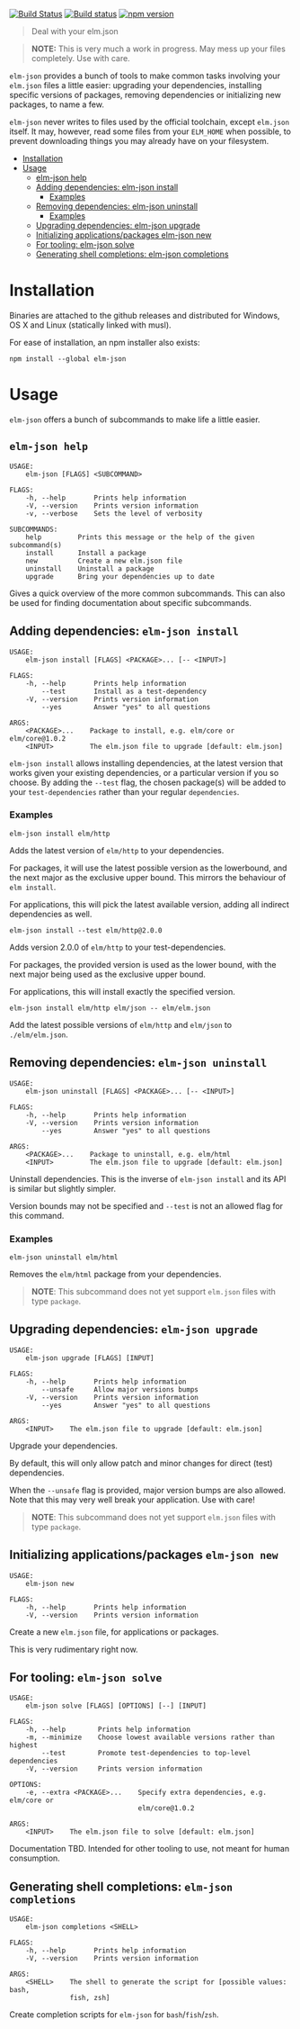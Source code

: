 [![Build Status](https://travis-ci.org/zwilias/elm-json.svg?branch=master)](https://travis-ci.org/zwilias/elm-json) [![Build status](https://ci.appveyor.com/api/projects/status/0vub0mf2oenp5lbd/branch/master?svg=true)](https://ci.appveyor.com/project/zwilias/elm-json/branch/master) [![npm version](https://badge.fury.io/js/elm-json.svg)](https://badge.fury.io/js/elm-json)

> Deal with your elm.json

> **NOTE:** This is very much a work in progress. May mess up your files
> completely. Use with care.

`elm-json` provides a bunch of tools to make common tasks involving your
`elm.json` files a little easier: upgrading your dependencies, installing
specific versions of packages, removing dependencies or initializing new
packages, to name a few.

`elm-json` never writes to files used by the official toolchain, except
`elm.json` itself. It may, however, read some files from your `ELM_HOME` when
possible, to prevent downloading things you may already have on your filesystem.

<!--ts-->
   * [Installation](#installation)
   * [Usage](#usage)
      * [elm-json help](#elm-json-help)
      * [Adding dependencies: elm-json install](#adding-dependencies-elm-json-install)
         * [Examples](#examples)
      * [Removing dependencies: elm-json uninstall](#removing-dependencies-elm-json-uninstall)
         * [Examples](#examples-1)
      * [Upgrading dependencies: elm-json upgrade](#upgrading-dependencies-elm-json-upgrade)
      * [Initializing applications/packages elm-json new](#initializing-applicationspackages-elm-json-new)
      * [For tooling: elm-json solve](#for-tooling-elm-json-solve)
      * [Generating shell completions: elm-json completions](#generating-shell-completions-elm-json-completions)

<!-- Added by: ilias, at: Mon Apr 22 17:07:44 CEST 2019 -->

<!--te-->

# Installation

Binaries are attached to the github releases and distributed for Windows, OS X
and Linux (statically linked with musl).

For ease of installation, an npm installer also exists:

```
npm install --global elm-json
```

# Usage

`elm-json` offers a bunch of subcommands to make life a little easier.

## `elm-json help`

```
USAGE:
    elm-json [FLAGS] <SUBCOMMAND>

FLAGS:
    -h, --help       Prints help information
    -V, --version    Prints version information
    -v, --verbose    Sets the level of verbosity

SUBCOMMANDS:
    help         Prints this message or the help of the given subcommand(s)
    install      Install a package
    new          Create a new elm.json file
    uninstall    Uninstall a package
    upgrade      Bring your dependencies up to date
```

Gives a quick overview of the more common subcommands. This can also be used for
finding documentation about specific subcommands.

## Adding dependencies: `elm-json install`

```
USAGE:
    elm-json install [FLAGS] <PACKAGE>... [-- <INPUT>]

FLAGS:
    -h, --help       Prints help information
        --test       Install as a test-dependency
    -V, --version    Prints version information
        --yes        Answer "yes" to all questions

ARGS:
    <PACKAGE>...    Package to install, e.g. elm/core or elm/core@1.0.2
    <INPUT>         The elm.json file to upgrade [default: elm.json]
```

`elm-json install` allows installing dependencies, at the latest version that
works given your existing dependencies, or a particular version if you so
choose. By adding the `--test` flag, the chosen package(s) will be added to your
`test-dependencies` rather than your regular `dependencies`.

### Examples

```
elm-json install elm/http
```

Adds the latest version of `elm/http` to your dependencies.

For packages, it will use the latest possible version as the lowerbound, and the
next major as the exclusive upper bound. This mirrors the behaviour of `elm
install`.

For applications, this will pick the latest available version, adding all
indirect dependencies as well.


```
elm-json install --test elm/http@2.0.0
```

Adds version 2.0.0 of `elm/http` to your test-dependencies.

For packages, the provided version is used as the lower bound, with the next
major being used as the exclusive upper bound.

For applications, this will install exactly the specified version.

```
elm-json install elm/http elm/json -- elm/elm.json
```

Add the latest possible versions of `elm/http` and `elm/json` to
`./elm/elm.json`.

## Removing dependencies: `elm-json uninstall`

```
USAGE:
    elm-json uninstall [FLAGS] <PACKAGE>... [-- <INPUT>]

FLAGS:
    -h, --help       Prints help information
    -V, --version    Prints version information
        --yes        Answer "yes" to all questions

ARGS:
    <PACKAGE>...    Package to uninstall, e.g. elm/html
    <INPUT>         The elm.json file to upgrade [default: elm.json]
```

Uninstall dependencies. This is the inverse of `elm-json install` and its API is
similar but slightly simpler.

Version bounds may not be specified and `--test` is not an allowed flag for this
command.

### Examples

```
elm-json uninstall elm/html
```

Removes the `elm/html` package from your dependencies.

> **NOTE**: This subcommand does not yet support `elm.json` files with type
> `package`.

## Upgrading dependencies: `elm-json upgrade`

```
USAGE:
    elm-json upgrade [FLAGS] [INPUT]

FLAGS:
    -h, --help       Prints help information
        --unsafe     Allow major versions bumps
    -V, --version    Prints version information
        --yes        Answer "yes" to all questions

ARGS:
    <INPUT>    The elm.json file to upgrade [default: elm.json]
```

Upgrade your dependencies.

By default, this will only allow patch and minor changes for direct (test)
dependencies.

When the `--unsafe` flag is provided, major version bumps are also allowed. Note
that this may very well break your application. Use with care!

> **NOTE**: This subcommand does not yet support `elm.json` files with type
> `package`.

## Initializing applications/packages `elm-json new`

```
USAGE:
    elm-json new

FLAGS:
    -h, --help       Prints help information
    -V, --version    Prints version information
```

Create a new `elm.json` file, for applications or packages.

This is very rudimentary right now.

## For tooling: `elm-json solve`

```
USAGE:
    elm-json solve [FLAGS] [OPTIONS] [--] [INPUT]

FLAGS:
    -h, --help        Prints help information
    -m, --minimize    Choose lowest available versions rather than highest
        --test        Promote test-dependencies to top-level dependencies
    -V, --version     Prints version information

OPTIONS:
    -e, --extra <PACKAGE>...    Specify extra dependencies, e.g. elm/core or
                                elm/core@1.0.2

ARGS:
    <INPUT>    The elm.json file to solve [default: elm.json]
```

Documentation TBD. Intended for other tooling to use, not meant for human
consumption.

## Generating shell completions: `elm-json completions`

```
USAGE:
    elm-json completions <SHELL>

FLAGS:
    -h, --help       Prints help information
    -V, --version    Prints version information

ARGS:
    <SHELL>    The shell to generate the script for [possible values: bash,
               fish, zsh]
```

Create completion scripts for `elm-json` for `bash`/`fish`/`zsh`.
